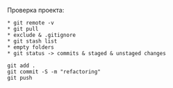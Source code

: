 Проверка проекта:

    * git remote -v
    * git pull
    * exclude & .gitignore
    * git stash list
    * empty folders
    * git status -> commits & staged & unstaged changes

    git add .
    git commit -S -m "refactoring"
    git push